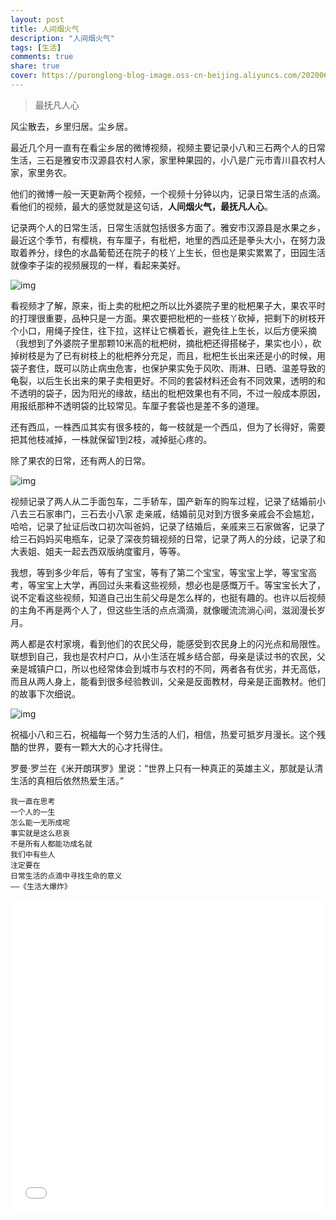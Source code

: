 ```yaml
---
layout: post
title: 人间烟火气
description: "人间烟火气"
tags: [生活]
comments: true
share: true
cover: https://puronglong-blog-image.oss-cn-beijing.aliyuncs.com/20200601113315.png
---
```


> 最抚凡人心

<!-- more -->

风尘散去，乡里归居。尘乡居。

最近几个月一直有在看尘乡居的微博视频，视频主要记录小八和三石两个人的日常生活，三石是雅安市汉源县农村人家，家里种果园的，小八是广元市青川县农村人家，家里务农。

他们的微博一般一天更新两个视频，一个视频十分钟以内，记录日常生活的点滴。看他们的视频，最大的感觉就是这句话，**人间烟火气，最抚凡人心**。

记录两个人的日常生活，日常生活就包括很多方面了。雅安市汉源县是水果之乡，最近这个季节，有樱桃，有车厘子，有枇杷，地里的西瓜还是拳头大小，在努力汲取着养分，绿色的水晶葡萄还在院子的枝丫上生长，但也是果实累累了，田园生活就像李子柒的视频展现的一样，看起来美好。

![img](https://puronglong-blog-image.oss-cn-beijing.aliyuncs.com/2020-06-01-234701.png)

看视频才了解，原来，街上卖的枇杷之所以比外婆院子里的枇杷果子大，果农平时的打理很重要，品种只是一方面。果农要把枇杷的一些枝丫砍掉，把剩下的树枝开个小口，用绳子拴住，往下拉，这样让它横着长，避免往上生长，以后方便采摘（我想到了外婆院子里那颗10米高的枇杷树，摘枇杷还得搭梯子，果实也小），砍掉树枝是为了已有树枝上的枇杷养分充足，而且，枇杷生长出来还是小的时候，用袋子套住，既可以防止病虫危害，也保护果实免于风吹、雨淋、日晒、温差导致的龟裂，以后生长出来的果子卖相更好。不同的套袋材料还会有不同效果，透明的和不透明的袋子，因为阳光的缘故，结出的枇杷效果也有不同，不过一般成本原因，用报纸那种不透明袋的比较常见。车厘子套袋也是差不多的道理。

还有西瓜，一株西瓜其实有很多枝的，每一枝就是一个西瓜，但为了长得好，需要把其他枝减掉，一株就保留1到2枝，减掉挺心疼的。

除了果农的日常，还有两人的日常。

![img](https://puronglong-blog-image.oss-cn-beijing.aliyuncs.com/2020-06-01-233022.png)

视频记录了两人从二手面包车，二手轿车，国产新车的购车过程，记录了结婚前小八去三石家串门，三石去小八家
走亲戚，结婚前见对到方很多亲戚会不会尴尬，哈哈，记录了扯证后改口初次叫爸妈，记录了结婚后，亲戚来三石家做客，记录了给三石妈妈买电瓶车，记录了深夜剪辑视频的日常，记录了两人的分歧，记录了和大表姐、姐夫一起去西双版纳度蜜月，等等。

我想，等到多少年后，等有了宝宝，等有了第二个宝宝，等宝宝上学，等宝宝高考，等宝宝上大学，再回过头来看这些视频，想必也是感慨万千。等宝宝长大了，说不定看这些视频，知道自己出生前父母是怎么样的，也挺有趣的。也许以后视频的主角不再是两个人了，但这些生活的点点滴滴，就像暖流流淌心间，滋润漫长岁月。

两人都是农村家境，看到他们的农民父母，能感受到农民身上的闪光点和局限性。联想到自己，我也是农村户口，从小生活在城乡结合部，母亲是读过书的农民，父亲是城镇户口，所以也经常体会到城市与农村的不同，两者各有优劣，并无高低，而且从两人身上，能看到很多经验教训，父亲是反面教材，母亲是正面教材。他们的故事下次细说。

![img](https://puronglong-blog-image.oss-cn-beijing.aliyuncs.com/2020-06-01-235328.png)

祝福小八和三石，祝福每一个努力生活的人们，相信，热爱可抵岁月漫长。这个残酷的世界，要有一颗大大的心才托得住。

罗曼·罗兰在《米开朗琪罗》里说：“世界上只有一种真正的英雄主义，那就是认清生活的真相后依然热爱生活。”

```
我一直在思考
一个人的一生
怎么能一无所成呢
事实就是这么悲哀
不是所有人都能功成名就
我们中有些人
注定要在
日常生活的点滴中寻找生命的意义
——《生活大爆炸》
```

<iframe src="//player.bilibili.com/player.html?aid=753179467&bvid=BV1Hk4y167oh&cid=193084504&page=1&high_quality=1&danmaku=0" scrolling="no" border="0" frameborder="no" framespacing="0" allowfullscreen="true" width="100%" height="500"></iframe>
